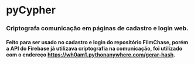 # pyCypher
### Criptografa comunicação em páginas de cadastro e login web.
#### Feito para ser usado no cadastro e login do repositório FilmChase, porém a API do Firebase já utilizava criptografia na comunicação, foi utilizado com o endereço https://wh0am1.pythonanywhere.com/gerar-hash.
